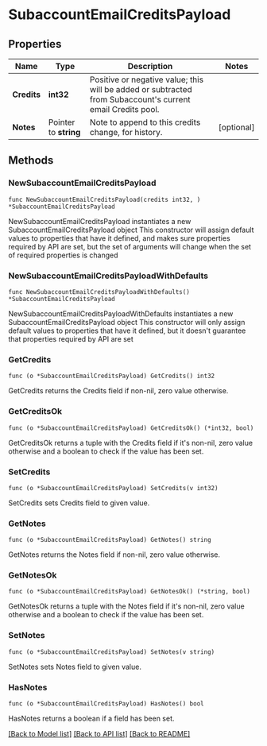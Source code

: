 # SubaccountEmailCreditsPayload

## Properties

Name | Type | Description | Notes
------------ | ------------- | ------------- | -------------
**Credits** | **int32** | Positive or negative value; this will be added or subtracted from Subaccount&#39;s current email Credits pool. | 
**Notes** | Pointer to **string** | Note to append to this credits change, for history. | [optional] 

## Methods

### NewSubaccountEmailCreditsPayload

`func NewSubaccountEmailCreditsPayload(credits int32, ) *SubaccountEmailCreditsPayload`

NewSubaccountEmailCreditsPayload instantiates a new SubaccountEmailCreditsPayload object
This constructor will assign default values to properties that have it defined,
and makes sure properties required by API are set, but the set of arguments
will change when the set of required properties is changed

### NewSubaccountEmailCreditsPayloadWithDefaults

`func NewSubaccountEmailCreditsPayloadWithDefaults() *SubaccountEmailCreditsPayload`

NewSubaccountEmailCreditsPayloadWithDefaults instantiates a new SubaccountEmailCreditsPayload object
This constructor will only assign default values to properties that have it defined,
but it doesn't guarantee that properties required by API are set

### GetCredits

`func (o *SubaccountEmailCreditsPayload) GetCredits() int32`

GetCredits returns the Credits field if non-nil, zero value otherwise.

### GetCreditsOk

`func (o *SubaccountEmailCreditsPayload) GetCreditsOk() (*int32, bool)`

GetCreditsOk returns a tuple with the Credits field if it's non-nil, zero value otherwise
and a boolean to check if the value has been set.

### SetCredits

`func (o *SubaccountEmailCreditsPayload) SetCredits(v int32)`

SetCredits sets Credits field to given value.


### GetNotes

`func (o *SubaccountEmailCreditsPayload) GetNotes() string`

GetNotes returns the Notes field if non-nil, zero value otherwise.

### GetNotesOk

`func (o *SubaccountEmailCreditsPayload) GetNotesOk() (*string, bool)`

GetNotesOk returns a tuple with the Notes field if it's non-nil, zero value otherwise
and a boolean to check if the value has been set.

### SetNotes

`func (o *SubaccountEmailCreditsPayload) SetNotes(v string)`

SetNotes sets Notes field to given value.

### HasNotes

`func (o *SubaccountEmailCreditsPayload) HasNotes() bool`

HasNotes returns a boolean if a field has been set.


[[Back to Model list]](../README.md#documentation-for-models) [[Back to API list]](../README.md#documentation-for-api-endpoints) [[Back to README]](../README.md)


